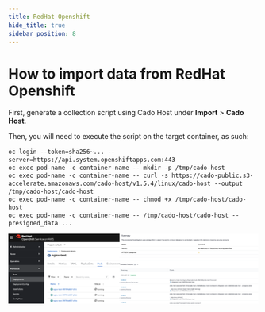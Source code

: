 ```yaml
---
title: RedHat Openshift
hide_title: true
sidebar_position: 8
---
```


# How to import data from RedHat Openshift

First, generate a collection script using Cado Host under **Import** > **Cado Host**.

Then, you will need to execute the script on the target container, as such:
    
```
oc login --token=sha256~... --server=https://api.system.openshiftapps.com:443
oc exec pod-name -c container-name -- mkdir -p /tmp/cado-host
oc exec pod-name -c container-name -- curl -s https://cado-public.s3-accelerate.amazonaws.com/cado-host/v1.5.4/linux/cado-host --output /tmp/cado-host/cado-host
oc exec pod-name -c container-name -- chmod +x /tmp/cado-host/cado-host
oc exec pod-name -c container-name -- /tmp/cado-host/cado-host --presigned_data ...
```

![Openshift](/img/openshift.png)